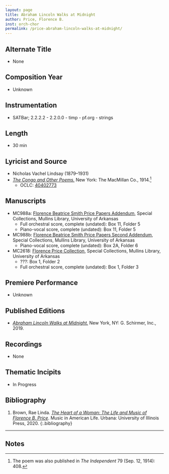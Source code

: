 ```yaml
---
layout: page
title: Abraham Lincoln Walks at Midnight
author: Price, Florence B.
inst: orch-chor
permalink: /price-abraham-lincoln-walks-at-midnight/
---
```


## Alternate Title
- None

## Composition Year
- Unknown

## Instrumentation
- SATBar; 2.2.2.2 - 2.2.0.0 - timp - pf.org - strings

## Length
- 30 min

## Lyricist and Source
- Nicholas Vachel Lindsay (1879&ndash;1931)
- <a href="https://www.google.com/books/edition/The_Congo_and_Other_Poems/LMQBAAAAYAAJ" target="_blank">*The Congo and Other Poems.*</a> New York: The MacMillan Co., 1914.[^fn1]
    * OCLC: <a href="https://www.worldcat.org/title/40402773" target="_blank">40402773</a>

## Manuscripts
- MC988a: <a href="https://uark.as.atlas-sys.com/repositories/2/resources/1522" target="_blank">Florence Beatrice Smith Price Papers Addendum</a>, Special Collections, Mullins Library, University of Arkansas
    * Full orchestral score, complete (undated): Box 11, Folder 5
    * Piano-vocal score, complete (undated): Box 11, Folder 5
- MC988b: <a href="https://uark.as.atlas-sys.com/repositories/2/resources/696/" target="_blank">Florence Beatrice Smith Price Papers Second Addendum</a>, Special Collections, Mullins Library, University of Arkansas
    * Piano-vocal score, complete (undated): Box 2A, Folder 6
- MC2618: <a href="https://uark.as.atlas-sys.com/repositories/2/resources/2618" target="_blank">Florence Price Collection</a>, Special Collections, Mullins Library, University of Arkansas
    * ???: Box 1, Folder 2
    * Full orchestral score, complete (undated): Box 1, Folder 3

## Premiere Performance
- Unknown

## Published Editions
- <a href="https://www.wisemusicclassical.com/work/59053/Abraham-Lincoln-Walks-at-Midnight/" target="_blank">*Abraham Lincoln Walks at Midnight.*</a> New York, NY: G. Schirmer, Inc., 2019.

## Recordings
- None

## Thematic Incipits
- In Progress

## Bibliography
1. Brown, Rae Linda. <a href="https://www.worldcat.org/title/1122800180" target="_blank">*The Heart of a Woman: The Life and Music of Florence B. Price*</a>. Music in American Life. Urbana: University of Illinois Press, 2020.
{:.bibliography}

---

## Notes
[^fn1]: The poem was also published in *The Independent* 79 (Sep. 12, 1914): 408.
